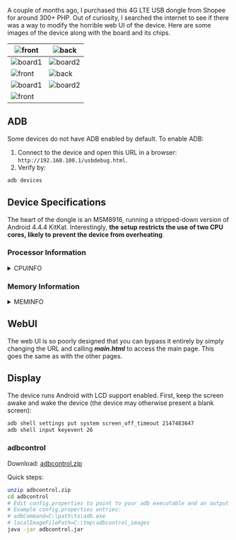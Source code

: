 
A couple of months ago, I purchased this 4G LTE USB dongle from Shopee for around 300+ PHP. Out of curiosity, I searched the internet to see if there was a way to modify the horrible web UI of the device. Here are some images of the device along with the board and its chips.

| ![front](https://i.ibb.co/55fNj7D/front.jpg "front")    | ![back](https://i.ibb.co/2s72SLL/back.jpg "back")       |
| ------------------------------------------------------- | ------------------------------------------------------- |
| ![board1](https://i.ibb.co/5vZXKMQ/board1.jpg "board1") | ![board2](https://i.ibb.co/1Z8WZq0/board2.jpg "board2") |
| ![front](https://i.ibb.co/sbChyH9/cpu.jpg "front")      | ![back](https://i.ibb.co/Z8mh33d/storage.jpg "back")    |
| ![board1](https://i.ibb.co/jTwXYQ8/soc1.jpg "board1")   | ![board2](https://i.ibb.co/GWfPq4M/soc2.jpg "board2")   |
| ![front](https://i.ibb.co/dQ82vyz/soc3.jpg "front")     |                                                         |

## ADB

Some devices do not have ADB enabled by default. To enable ADB:

1. Connect to the device and open this URL in a browser: `http://192.168.100.1/usbdebug.html`.
2. Verify by:

```bash
adb devices
```

## Device Specifications

The heart of the dongle is an MSM8916, running a stripped-down version of Android 4.4.4 KitKat. Interestingly, **the setup restricts the use of two CPU cores, likely to prevent the device from overheating**.

### Processor Information

<details>
    <summary>CPUINFO</summary>

```bash
root@msm8916_32_512:/ $ cat /proc/cpuinfo

processor       : 0
model name      : ARMv7 Processor rev 0 (v7l)
BogoMIPS        : 38.40
Features        : swp half thumb fastmult vfp edsp neon vfpv3 tls vfpv4 idiva idivt
CPU implementer : 0x41
CPU architecture: 7
CPU variant     : 0x0
CPU part        : 0xd03
CPU revision    : 0

processor       : 1
model name      : ARMv7 Processor rev 0 (v7l)
BogoMIPS        : 38.40
Features        : swp half thumb fastmult vfp edsp neon vfpv3 tls vfpv4 idiva idivt
CPU implementer : 0x41
CPU architecture: 7
CPU variant     : 0x0
CPU part        : 0xd03
CPU revision    : 0

Hardware        : Qualcomm Technologies, Inc MSM8916
Revision        : 0000
Serial          : 0000000000000000
Processor       : ARMv7 Processor rev 0 (v7l)
```

</details>

### Memory Information

<details>
    <summary>MEMINFO</summary>

```bash
root@msm8916_32_512:/ $ cat /proc/meminfo

MemTotal:         397808 kB
MemFree:           36072 kB
Buffers:            7876 kB
Cached:           115924 kB
SwapCached:         1024 kB
Active:            93944 kB
Inactive:         128576 kB
Active(anon):      45392 kB
Inactive(anon):    54336 kB
Active(file):      48552 kB
Inactive(file):    74240 kB
Unevictable:         740 kB
Mlocked:               0 kB
SwapTotal:        196604 kB
SwapFree:         193548 kB
Dirty:                 0 kB
Writeback:             0 kB
AnonPages:         98596 kB
Mapped:            57292 kB
Shmem:               268 kB
Slab:              33280 kB
SReclaimable:      11016 kB
SUnreclaim:        22264 kB
KernelStack:        5112 kB
PageTables:         5328 kB
NFS_Unstable:          0 kB
Bounce:                0 kB
WritebackTmp:          0 kB
CommitLimit:      395508 kB
Committed_AS:    4824384 kB
VmallocTotal:     499712 kB
VmallocUsed:       50288 kB
VmallocChunk:     311324 kB
```

</details>

## WebUI

The web UI is so poorly designed that you can bypass it entirely by simply changing the URL and calling **_main.html_** to access the main page. This goes the same as with the other pages.

## Display

The device runs Android with LCD support enabled. First, keep the screen awake and wake the device (the device may otherwise present a blank screen):

```bash
adb shell settings put system screen_off_timeout 2147483647
adb shell input keyevent 26
```

### adbcontrol

Download: [adbcontrol.zip](https://github.com/AlienWolfX/UZ801-USB_MODEM/releases/download/rev1/adbcontrol.zip)

Quick steps:

```bash
unzip adbcontrol.zip
cd adbcontrol
# Edit config.properties to point to your adb executable and an output folder
# Example config.properties entries:
# adbCommand=C:\path\to\adb.exe
# localImageFilePath=C:\tmp\adbcontrol_images
java -jar adbcontrol.jar
```

